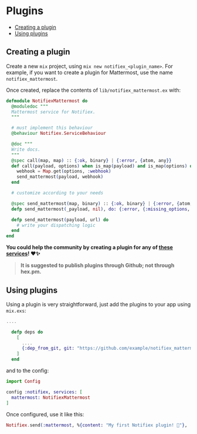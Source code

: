 <h1>Plugins</h1>

- [Creating a plugin](#creating-a-plugin)
- [Using plugins](#using-plugins)

## Creating a plugin

Create a new `mix` project, using `mix new notifiex_<plugin_name>`. For example, if you want to create a plugin for Mattermost, use the name `notifiex_mattermost`.

Once created, replace the contents of `lib/notifiex_mattermost.ex` with:

```elixir
defmodule NotifiexMattermost do
  @moduledoc """
  Mattermost service for Notifiex.
  """

  # must implement this behaviour
  @behaviour Notifiex.ServiceBehaviour

  @doc """
  Write docs.
  """
  @spec call(map, map) :: {:ok, binary} | {:error, {atom, any}}
  def call(payload, options) when is_map(payload) and is_map(options) do
    webhook = Map.get(options, :webhook)
    send_mattermost(payload, webhook)
  end

  # customize according to your needs

  @spec send_mattermost(map, binary) :: {:ok, binary} | {:error, {atom, any}}
  defp send_mattermost(_payload, nil), do: {:error, {:missing_options, nil}}

  defp send_mattermost(payload, url) do
    # write your dispatching logic
  end
end
```

**You could help the community by creating a plugin for any of [these services](https://github.com/burntcarrot/notifiex#services)! ❤️✨**

> **It is suggested to publish plugins through Github; not through hex.pm.**

## Using plugins

Using a plugin is very straightforward, just add the plugins to your app using `mix.exs`:

```elixir
....

  defp deps do
    [
      ....
      {:dep_from_git, git: "https://github.com/example/notifiex_mattermost.git", tag: "0.1.0"}
    ]
  end
```

and to the config:

```elixir
import Config

config :notifiex, services: [
  mattermost: NotifiexMattermost
]
```

Once configured, use it like this:

```elixir
Notifiex.send(:mattermost, %{content: "My first Notifiex plugin! 🚀"},  %{webhook: "SECRET"})
```
